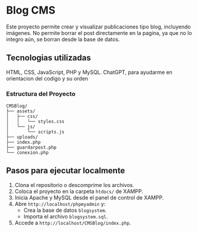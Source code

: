 # Blog CMS 

Este proyecto permite crear y visualizar publicaciones tipo blog, incluyendo imágenes. No permite borrar el post directamente en la pagina, ya que no lo integro aún, se borran desde la base de datos.

## Tecnologias utilizadas

HTML, CSS, JavaScript, PHP y MySQL. 
ChatGPT, para ayudarme en orientacion del codigo y su orden

### Estructura del Proyecto

```
CMSBlog/
├── assets/
│   ├── css/
│   │   └── styles.css
│   └── js/
│       └── scripts.js
├── uploads/               
├── index.php
├── guardarpost.php
└── conexion.php
```


## Pasos para ejecutar localmente

1. Clona el repositorio o descomprime los archivos.
2. Coloca el proyecto en la carpeta `htdocs/` de XAMPP.
3. Inicia Apache y MySQL desde el panel de control de XAMPP.
4. Abre `http://localhost/phpmyadmin` y:
   - Crea la base de datos `blogsystem`.
   - Importa el archivo `blogsystem.sql`.
5. Accede a `http://localhost/CMSBlog/index.php`.
